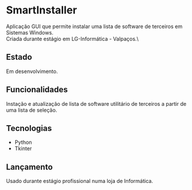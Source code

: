 # SmartInstaller
Aplicação GUI que permite instalar uma lista de software de terceiros em Sistemas Windows.\
Criada durante estágio em LG-Informática - Valpaços.\

## Estado
Em desenvolvimento.

## Funcionalidades
Instação e atualização de lista de software utilitário de terceiros a partir de uma lista de seleção.

## Tecnologias
- Python
- Tkinter

## Lançamento
Usado durante estágio profissional numa loja de Informática.

